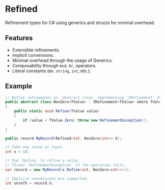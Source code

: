 # Refined

Refinement types for C# using generics and structs for minimal overhead.

## Features

- Extensible refinements.
- Implicit conversions.
- Minimal overhead through the usage of Generics.
- Composability through `And`, `Or`, operators.
- Literal constants (ex. `string`, `int`, etc.).

## Example

```C#
// Define refinements as `abstract class` implementing `IRefinement` for any type.
public abstract class NonZero<TValue> : IRefinement<TValue> where TValue : INumber<TValue>
{
    public static void Refine(TValue value)
    {
        if (value < TValue.Zero) throw new RefinementException();
    }
}

public record MyRecord(Refined<int, NonZero<int>> X);

// Take any value as input.
int x = 10;

// Use `Refine` to refine a value.
// Throws `RefinementException` if the operation fails.
var record = new MyRecord(x.Refine<int, NonZero<int>>());

// Implicit conversions are supported.
int unrefX = record.X;
```
